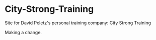 # City-Strong-Training
Site for David Peletz's personal training company: City Strong Training

Making a change.